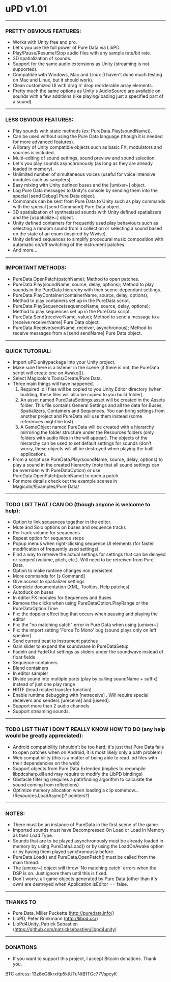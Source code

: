 # uPD v1.01 #

---

### PRETTY OBVIOUS FEATURES: ###
* Works with Unity free and pro.
* Let's you use the full power of Pure Data via LibPD.
* Play/Pause/Resume/Stop audio files with any sample rate/bit rate.
* 3D spatialization of sounds.
* Support for the same audio extensions as Unity (streaming is not supported).
* Compatible with Windows, Mac and Linux (I haven't done much testing on Mac and Linux, but it should work).
* Clean customized UI with drag n' drop reorderable array elements.
* Pretty much the same options as Unity's AudioSource are available on sounds with a few additions (like playing/loading just a specified part of a sound).

---

### LESS OBVIOUS FEATURES: ###
* Play sounds with static methods (ex: PureData.Play(soundName)).
* Can be used without using the Pure Data language (though it is needed for more advanced features).
* A library of Unity compatible objects such as basic FX, modulators and sources is included.
* Multi-editing of sound settings, sound preview and sound selection.
* Let's you play sounds asynchronously (as long as they are already loaded in memory).
* Unlimited number of simultaneous voices (useful for voice intensive modules such as samplers).
* Easy mixing with Unity defined buses and the [umixer~] object.
* Log Pure Data messages to Unity's console by sending them into the special [send Debug] Pure Data object.
* Commands can be sent from Pure Data to Unity such as play commands with the special [send Command] Pure Data object.
* 3D spatialization of synthesized sounds with Unity defined spatializers and the [uspatialize~] object.
* Unity defined containers for frequently used play behaviours such as selecting a random sound from a collection or selecting a sound based on
the state of an enum (inspired by Wwise).
* Unity defined sequences to simplify procedural music composition with automatic on/off switching of the instrument patches.
* And more...

---

### IMPORTANT METHODS: ###
* PureData.OpenPatch(patchName); Method to open patches.
* PureData.Play(soundName, source, delay, options); Method to play sounds in the PureData hierarchy with their scene-dependant settings.
* PureData.PlayContainer(containerName, source, delay, options); Method to play containers set up in the PureData script.
* PureData.PlaySequence(sequenceName, source, delay, options); Method to play sequences set up in the PureData script.
* PureData.Send(receiverName, value); Method to send a message to a [receive receiverName] Pure Data object.
* PureData.Receive(sendName, receiver, asynchronous); Method to receive messages from a [send sendName] Pure Data object.

---

### QUICK TUTORIAL: ###
* Import uPD.unitypackage into your Unity project.
* Make sure there is a listener in the scene (if there is not, the PureData script will create one on Awake()).
* Select Magicolo's Tools/Create/Pure Data.
* Three main things will have happened.
    1. Required .dll files will be copied to you Unity Editor directory (when building, these files will also be copied to you build folder).
    2. An asset named PureDataSettings.asset will be created in the Assets folder. This file contains General Settings and all the data for Buses,   Spatializers, Containers and Sequences. You can bring settings from another project and PureData will use them instead (some references might be lost).
    3. A GameObject named PureData will be created with a hierarchy mirroring the folder structure under the Resources folders (only folders with audio files in the will appear). The objects of the hierarchy can be used to set default settings for sounds (don't worry, these objects will all be destroyed when playing the built application).
* From a script use PureData.Play(soundName, source, delay, options) to play a sound in the created hierarchy (note that all sound settings can be overriden with PureDataOption) or use PureData.OpenPatch(patchName) to open a patch.
* For more details check out the example scenes in Magicolo/!Examples/Pure Data/

---

### TODO LIST THAT I CAN DO (though anyone is welcome to help): ###
* Option to link sequences together in the editor.
* Mute and Solo options on buses and sequence tracks
* Per track volume for sequences
* Repeat option for sequence steps
* Popup menus when right-clicking sequence UI elements (for faster modification of frequently used settings)
* Find a way to retreive the actual settings for settings that can be delayed or ramped (volume, pitch, etc.). Will need to be retreived from Pure Data.
* Option to make runtime changes non persistent
* More commands for [s Command]
* Give access to spatializer settings
* Complete documentation (XML, Tooltips, Help patches)
* Autoduck on buses
* In editor FX modules for Sequences and Buses
* Remove the clicks when using PureDataOption.PlayRange or the PureDataOption.Time
* Fix: the doppler effect bug that occurs when pausing and playing the editor
* Fix: the "no matching catch" error in Pure Data when using [umixer~]
* Fix: the import setting 'Force To Mono' bug (sound plays only on left speaker)
* Send current beat to instrument patches
* Gain slider to expand the soundwave in PureDataSetup
* FadeIn and FadeOut settings as sliders under the soundwave instead of float fields
* Sequence containers
* Blend containers
* In editor sampler
* Divide sound into multiple parts (play by calling soundName + suffix) instead of just one play range
* HRTF (head related transfer function)
* Enable runtime debugging with [netreceive] . Will require special receivers and senders [ureceive] and [usend].
* Support more than 2 audio channels
* Support streaming sounds.

---

### TODO LIST THAT I DON'T REALLY KNOW HOW TO DO (any help would be greatly appreciated): ###
* Android compatibility (shouldn't be too hard; it's just that Pure Data fails to open patches when on Android; it is most likely only a path problem)
* Web compatibility (this is a matter of being able to read .pd files with their dependencies on the web)
* Support objects from Pure Data Extended (implies to recompile libpdcsharp.dll and may require to modify the LibPD bindings)
* Obstacle filtering (requires a pathfinding algorithm to calculate the sound coming from reflections)
* Optimize memory allocation when loading a clip somehow... (Resources.LoadAsync()? pointers?)

---

### NOTES: ###
* There must be an instance of PureData in the first scene of the game.
* Imported sounds must have Decompressed On Load or Load In Memory as their Load Type.
* Sounds that are to be played asynchronously must be already loaded in memory by using PureData.Load() or by using the LoadOnAwake option or by having them played synchronously before.
* PureData.Load() and PureData.OpenPatch() must be called from the main thread.
* The [umixer~] object will throw 'No matching catch' errors when the DSP is on. Just ignore them until this is fixed.
* Don't worry, all game objects generated by Pure Data (other than it's own) are destroyed when Application.isEditor == false.

---

### THANKS TO ###
* Pure Data, Miller Puckette (http://puredata.info/)
* LibPD, Peter Brinkmann (http://libpd.cc/)
* LibPd4Unity, Patrick Sebastien (https://github.com/patricksebastien/libpd4unity)

---

### DONATIONS ###
* If you want to support this project, I accept Bitcoin donations. Thank you.

BTC adress: 13z8xG8krxttp5ktUTuNtB1TGc77VspcyK
